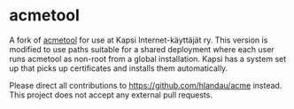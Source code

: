 # acmetool

A fork of [acmetool] for use at Kapsi Internet-käyttäjät ry.
This version is modified to use paths suitable for a shared deployment
where each user runs acmetool as non-root from a global installation.
Kapsi has a system set up that picks up certificates and installs them
automatically.

Please direct all contributions to https://github.com/hlandau/acme instead.
This project does not accept any external pull requests.

[acmetool]: https://github.com/hlandau/acme
